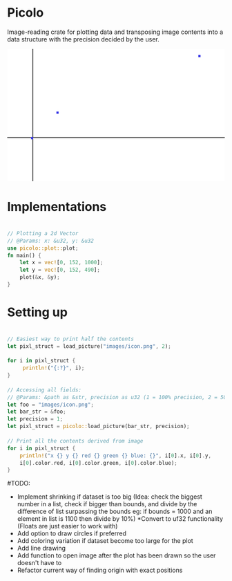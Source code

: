 # Picolo
Image-reading crate for plotting data and transposing image contents into a data structure with the precision decided by the user.

![plot](images/plot.png)

# Implementations 

```rust

// Plotting a 2d Vector
// @Params: x: &u32, y: &u32
use picolo::plot::plot;
fn main() {
    let x = vec![0, 152, 1000];
    let y = vec![0, 152, 490];
    plot(&x, &y);
}
```

# Setting up 

```rust

// Easiest way to print half the contents
let pixl_struct = load_picture("images/icon.png", 2);

for i in pixl_struct {
     println!("{:?}", i); 
}

// Accessing all fields:
// @Params: &path as &str, precision as u32 (1 = 100% precision, 2 = 50% ...)  
let foo = "images/icon.png"; 
let bar_str = &foo;
let precision = 1;
let pixl_struct = picolo::load_picture(bar_str, precision);

// Print all the contents derived from image
for i in pixl_struct {
    println!("x {} y {} red {} green {} blue: {}", i[0].x, i[0].y, 
    i[0].color.red, i[0].color.green, i[0].color.blue);
}

```

#TODO:
* Implement shrinking if dataset is too big (Idea: check the biggest number in a list, check if bigger than bounds, and divide by the difference of list surpassing the bounds eg: if bounds = 1000 and an element in list is 1100 then divide by 10%)
*Convert to uf32 functionality (Floats are just easier to work with)
* Add option to draw circles if preferred
* Add coloring variation if dataset become too large for the plot
* Add line drawing
* Add function to open image after the plot has been drawn so the user doesn't have to
* Refactor current way of finding origin with exact positions
